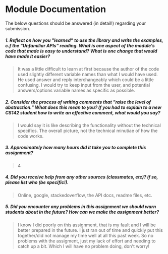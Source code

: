 # Module Documentation

The below questions should be answered (in detail!) regarding your submission.

##### 1. Reflect on how you "learned" to use the library and write the examples, c.f the "Unfamiliar APIs" reading. What is one aspect of the module's code that made is easy to understand? What is one change that would have made it easier?
> It was a little difficult to learn at first because the author of the code used slightly different variable names than what I would have used. He used answer and reply interchangeably which could be a little confusing. I would try to keep input from the user, and potential answers/options variable names as specific as possible.


##### 2. Consider the process of writing comments that "raise the level of abstraction." What does this mean to you? If you had to explain to a new CS142 student how to write an effective comment, what would you say? #####
> I would say it is like describing the functionality without the technical specifics. The overall picture, not the technical minutiae of how the code works.


##### 3. Approximately how many hours did it take you to complete this assignment? #####
>  4


##### 4. Did you receive help from any other sources (classmates, etc)? If so, please list who (be specific!). #####
> Online, google, stackedoverflow, the API docs, readme files, etc.


##### 5. Did you encounter any problems in this assignment we should warn students about in the future? How can we make the assignment better? #####
> I know I did poorly on this assignment, that is my fault and I will be better prepared in the future. I just ran out of time and quickly put this together/did not manage my time well at all this past week. So no problems with the assigment, just my lack of effort and needing to catch up a bit. Which I will have no problem doing, don't worry!
